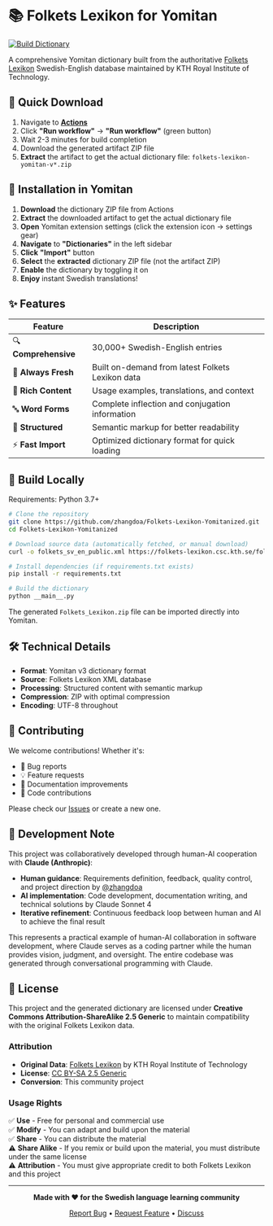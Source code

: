 # 📚 Folkets Lexikon for Yomitan

[![Build Dictionary](https://github.com/zhangdoa/Folkets-Lexikon-Yomitanized/actions/workflows/build-dictionary.yml/badge.svg)](https://github.com/zhangdoa/Folkets-Lexikon-Yomitanized/actions/workflows/build-dictionary.yml)

A comprehensive Yomitan dictionary built from the authoritative [Folkets Lexikon](https://folkets-lexikon.csc.kth.se/folkets/om.en.html) Swedish-English database maintained by KTH Royal Institute of Technology.

## 🚀 Quick Download

1. Navigate to [**Actions**](../../actions/workflows/build-dictionary.yml)
2. Click **"Run workflow"** → **"Run workflow"** (green button)
3. Wait 2-3 minutes for build completion
4. Download the generated artifact ZIP file
5. **Extract** the artifact to get the actual dictionary file: `folkets-lexikon-yomitan-v*.zip`

## 📱 Installation in Yomitan

1. **Download** the dictionary ZIP file from Actions
2. **Extract** the downloaded artifact to get the actual dictionary file
3. **Open** Yomitan extension settings (click the extension icon → settings gear)
4. **Navigate** to **"Dictionaries"** in the left sidebar
5. **Click** **"Import"** button
6. **Select** the **extracted** dictionary ZIP file (not the artifact ZIP)
7. **Enable** the dictionary by toggling it on
8. **Enjoy** instant Swedish translations!

## ✨ Features

| Feature | Description |
|---------|-------------|
| 🔍 **Comprehensive** | 30,000+ Swedish-English entries |
| 🔄 **Always Fresh** | Built on-demand from latest Folkets Lexikon data |
| 📝 **Rich Content** | Usage examples, translations, and context |
| 🔤 **Word Forms** | Complete inflection and conjugation information |
| 🎯 **Structured** | Semantic markup for better readability |
| ⚡ **Fast Import** | Optimized dictionary format for quick loading |

## 🔧 Build Locally

Requirements: Python 3.7+

```bash
# Clone the repository
git clone https://github.com/zhangdoa/Folkets-Lexikon-Yomitanized.git
cd Folkets-Lexikon-Yomitanized

# Download source data (automatically fetched, or manual download)
curl -o folkets_sv_en_public.xml https://folkets-lexikon.csc.kth.se/folkets/folkets_sv_en_public.xml

# Install dependencies (if requirements.txt exists)
pip install -r requirements.txt

# Build the dictionary
python __main__.py
```

The generated `Folkets_Lexikon.zip` file can be imported directly into Yomitan.

## 🛠️ Technical Details

- **Format**: Yomitan v3 dictionary format
- **Source**: Folkets Lexikon XML database
- **Processing**: Structured content with semantic markup
- **Compression**: ZIP with optimal compression
- **Encoding**: UTF-8 throughout

## 🤝 Contributing

We welcome contributions! Whether it's:
- 🐛 Bug reports
- 💡 Feature requests  
- 📖 Documentation improvements
- 🔧 Code contributions

Please check our [Issues](../../issues) or create a new one.

## 🤖 Development Note

This project was collaboratively developed through human-AI cooperation with **Claude (Anthropic)**:
- **Human guidance**: Requirements definition, feedback, quality control, and project direction by [@zhangdoa](https://github.com/zhangdoa)
- **AI implementation**: Code development, documentation writing, and technical solutions by Claude Sonnet 4
- **Iterative refinement**: Continuous feedback loop between human and AI to achieve the final result

This represents a practical example of human-AI collaboration in software development, where Claude serves as a coding partner while the human provides vision, judgment, and oversight. The entire codebase was generated through conversational programming with Claude.

## 📄 License

This project and the generated dictionary are licensed under **Creative Commons Attribution-ShareAlike 2.5 Generic** to maintain compatibility with the original Folkets Lexikon data.

### Attribution
- **Original Data**: [Folkets Lexikon](https://folkets-lexikon.csc.kth.se/) by KTH Royal Institute of Technology
- **License**: [CC BY-SA 2.5 Generic](https://creativecommons.org/licenses/by-sa/2.5/)
- **Conversion**: This community project

### Usage Rights
✅ **Use** - Free for personal and commercial use  
✅ **Modify** - You can adapt and build upon the material  
✅ **Share** - You can distribute the material  
⚠️ **Share Alike** - If you remix or build upon the material, you must distribute under the same license  
⚠️ **Attribution** - You must give appropriate credit to both Folkets Lexikon and this project

---

<div align="center">

**Made with ❤️ for the Swedish language learning community**

[Report Bug](../../issues) • [Request Feature](../../issues) • [Discuss](../../discussions)

</div>
